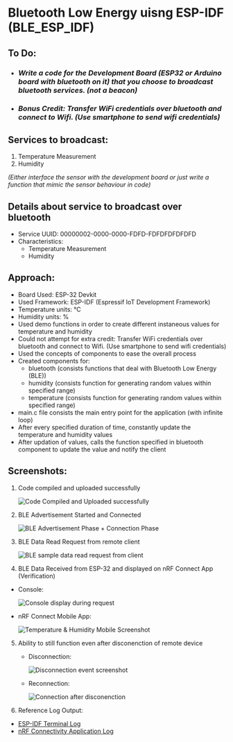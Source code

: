 # Bluetooth Low Energy uisng ESP-IDF (BLE_ESP_IDF)

## To Do: 
  - ### _Write a code for the Development Board (ESP32 or Arduino board with bluetooth on it) that you choose to broadcast bluetooth services. (not a beacon)_
  - ### _Bonus Credit: Transfer WiFi credentials over bluetooth and connect to Wifi. (Use smartphone to send wifi credentials)_

## Services to broadcast:
1. Temperature Measurement
2. Humidity

_(Either interface the sensor with the development board or just write a function that mimic the sensor behaviour in code)_

## Details about service to broadcast over bluetooth
  - Service UUID: 00000002-0000-0000-FDFD-FDFDFDFDFDFD
  - Characteristics:
     - Temperature Measurement
     - Humidity

## Approach:
  - Board Used: ESP-32 Devkit
  - Used Framework: ESP-IDF (Espressif IoT Development Framework)
  - Temperature units: °C
  - Humidity units: %
  - Used demo functions in order to create different instaneous values for temperature and humidity
  - Could not attempt for extra credit: Transfer WiFi credentials over bluetooth and connect to Wifi. (Use smartphone to send wifi credentials)
  - Used the concepts of components to ease the overall process
  - Created components for:
    - bluetooth (consists functions that deal with Bluetooth Low Energy (BLE))
    - humidity (consists function for generating random values within specified range)
    - temperature (consists function for generating random values within specified range)
  - main.c file consists the main entry point for the application (with infinite loop)
  - After every specified duration of time, constantly update the temperature and humidity values
  - After updation of values, calls the function specified in bluetooth component to update the value and notify the client  


## Screenshots:
1. Code compiled and uploaded successfully

      ![Code Compiled and Uploaded successfully](https://github.com/user-attachments/assets/8a8cccaa-d5ec-45ea-a8ec-2e5005f6ed61)

2. BLE Advertisement Started and Connected

      ![BLE Advertisement Phase + Connection Phase](https://github.com/user-attachments/assets/c82f458c-9e12-4310-8175-169ad77e98b3)

3. BLE Data Read Request from remote client

      ![BLE sample data read request from client](https://github.com/user-attachments/assets/c5bc4776-3636-46d2-9b13-9d8ba5993568)

4. BLE Data Received from ESP-32 and displayed on nRF Connect App (Verification)

  - Console:

      ![Console display during request](https://github.com/user-attachments/assets/ddc4076d-25f6-45aa-80db-cfa69b6f9fb3)

    
  - nRF Connect Mobile App:

      ![Temperature & Humidity Mobile Screenshot](https://github.com/user-attachments/assets/d49e477a-f655-4f50-9c39-9e80f89e34f6)


5. Ability to still function even after disconenction of remote device

    - Disconnection:

        ![Disconnection event screenshot](https://github.com/user-attachments/assets/58973849-273e-40cb-b160-25c5b6c0a7bb)

    - Reconnection:

        ![Connection after disconenction](https://github.com/user-attachments/assets/d82d9ec7-65c8-45bc-b1e8-f94f07185494)

6. Reference Log Output:

  - [ESP-IDF Terminal Log](https://github.com/GodSpeeD-17/BLE_ESP_IDF/blob/main/logs/ESP-IDF%20Terminal.txt)
  - [nRF Connectivity Application Log](https://github.com/GodSpeeD-17/BLE_ESP_IDF/blob/main/logs/nRF%20Connectivity%20log.txt)
